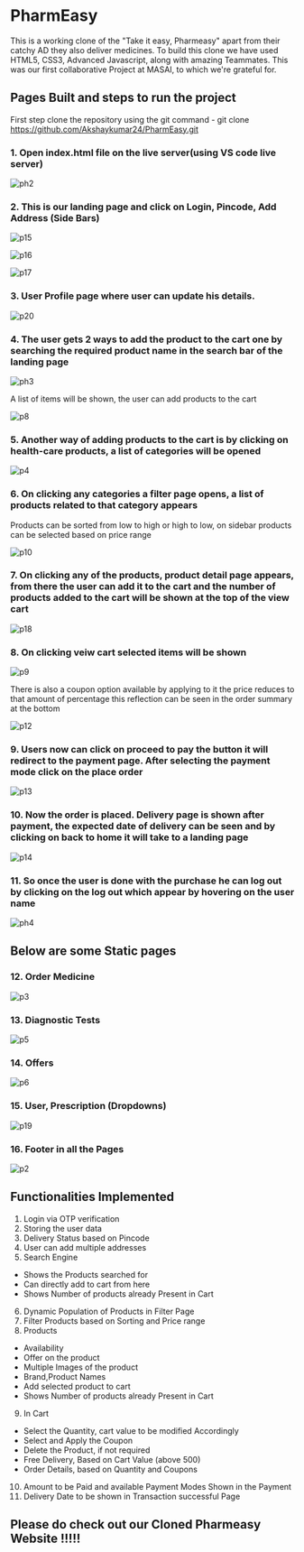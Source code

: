# PharmEasy

This is a working clone of the "Take it easy, Pharmeasy" apart from their catchy AD they also deliver medicines. To build this clone we have used HTML5, CSS3, Advanced Javascript, along with amazing Teammates. This was our first collaborative Project at MASAI, to which we're grateful for.

## Pages Built and steps to run the project

First step clone the repository using the git command - git clone https://github.com/Akshaykumar24/PharmEasy.git

### 1. Open index.html file on the live server(using VS code live server) 

![ph2](https://user-images.githubusercontent.com/72690740/133028330-4463aaec-040f-4702-b3b9-1d350b88d468.PNG)

### 2. This is our landing page and click on Login, Pincode, Add Address (Side Bars)

![p15](https://user-images.githubusercontent.com/72690740/132959675-dbae57a0-0877-4a6d-974c-89dd245983ea.PNG)

![p16](https://user-images.githubusercontent.com/72690740/132959674-38f176b4-3979-47f3-ae36-8e5795c16add.PNG)

![p17](https://user-images.githubusercontent.com/72690740/132959673-c1d40b9c-27c5-4411-8fa0-fb0b54ff5999.PNG)

### 3. User Profile page where user can update his details.

![p20](https://user-images.githubusercontent.com/72690740/132960336-05e7dc55-0cbf-4909-806d-0447acae1ed0.PNG)

### 4. The user gets 2 ways to add the product to the cart one by searching the required product name in the search bar of the landing page 

![ph3](https://user-images.githubusercontent.com/72690740/133028766-bd195ed3-2f28-422c-be14-53ad2976c523.PNG)

A list of items will be shown, the user can add products to the cart 

![p8](https://user-images.githubusercontent.com/72690740/132959664-5a4484e2-d061-496e-8f95-a071ea5fe68d.PNG)

### 5. Another way of adding products to the cart is by clicking on health-care products, a list of categories will be opened 

![p4](https://user-images.githubusercontent.com/72690740/132959669-b8a6ce20-00b6-4170-bbdc-aaf5662950d7.PNG)

### 6. On clicking any categories a filter page opens, a list of products related to that category appears 
Products can be sorted from low to high or high to low, on sidebar products can be selected based on price range 

![p10](https://user-images.githubusercontent.com/72690740/132959681-59e8d7f5-44ae-4547-a265-a7d19966c523.PNG)

### 7. On clicking any of the products, product detail page appears, from there the user can add it to the cart and the number of products added to the cart will be shown at the top of the view cart 

![p18](https://user-images.githubusercontent.com/72690740/132960331-f6cd9fcc-dc6b-40d1-94ca-ed0320ee5089.PNG)

### 8. On clicking veiw cart selected items will be shown 

![p9](https://user-images.githubusercontent.com/72690740/132959662-0c90da6f-5fc1-449c-8fb8-0843a0bb3e87.PNG)

There is also a coupon option available by applying to it the price reduces to that amount of percentage this reflection can be seen in the order summary at the bottom

![p12](https://user-images.githubusercontent.com/72690740/132959679-c2241dc2-0905-453a-a8c8-fbdf260b0208.PNG)

### 9. Users now can click on proceed to pay the button it will redirect to the payment page. After selecting the payment mode click on the place order

![p13](https://user-images.githubusercontent.com/72690740/132959677-e915d43c-3365-4a94-adee-09ebf66aa583.PNG)

### 10. Now the order is placed. Delivery page is shown after payment, the expected date of delivery can be seen and by clicking on back to home it will take to a landing page 

![p14](https://user-images.githubusercontent.com/72690740/132959676-7a99e9ff-43ae-4b09-b647-d3d39a089b29.PNG)

### 11. So once the user is done with the purchase he can log out by clicking on the log out which appear by hovering on the user name 

![ph4](https://user-images.githubusercontent.com/72690740/133028769-e2f54a54-9c78-498c-98e0-a0922cdf1943.PNG)

## Below are some Static pages 

### 12. Order Medicine

![p3](https://user-images.githubusercontent.com/72690740/132959671-56327cdf-f258-4be8-99dc-da9d811aeec2.PNG)

### 13. Diagnostic Tests

![p5](https://user-images.githubusercontent.com/72690740/132959668-cc37f7e3-3b19-4ae6-9a66-b9d2d68582ef.PNG)

### 14. Offers

![p6](https://user-images.githubusercontent.com/72690740/132959666-81d96ae6-4dc3-4e61-bc64-db4f5a9c76af.PNG)

### 15. User, Prescription (Dropdowns)

![p19](https://user-images.githubusercontent.com/72690740/132960334-e81317ab-cd4f-4b27-992d-147408ba034f.PNG)

### 16. Footer in all the Pages

![p2](https://user-images.githubusercontent.com/72690740/132959672-7fea6772-02a8-463e-9aa1-a8b91bc03f65.PNG)

## Functionalities Implemented

1. Login via OTP verification
2. Storing the user data
3. Delivery Status based on Pincode 
4. User can add multiple addresses
5. Search Engine 
- Shows the Products searched for
- Can directly add to cart from here
- Shows Number of products already Present in Cart
6. Dynamic Population of Products in Filter Page
7. Filter Products based on Sorting and Price range
8. Products
- Availability
- Offer on the product
- Multiple Images of the product
- Brand,Product Names
- Add selected product to cart
- Shows Number of products already Present in Cart
9. In Cart 
- Select the Quantity, cart value to be modified Accordingly
- Select and Apply the Coupon
- Delete the Product, if not required
- Free Delivery, Based on Cart Value (above 500)
- Order Details, based on Quantity and Coupons
10. Amount to be Paid and available Payment Modes Shown in the Payment
11. Delivery Date to be shown in Transaction successful Page

## Please do check out our Cloned Pharmeasy Website !!!!!
